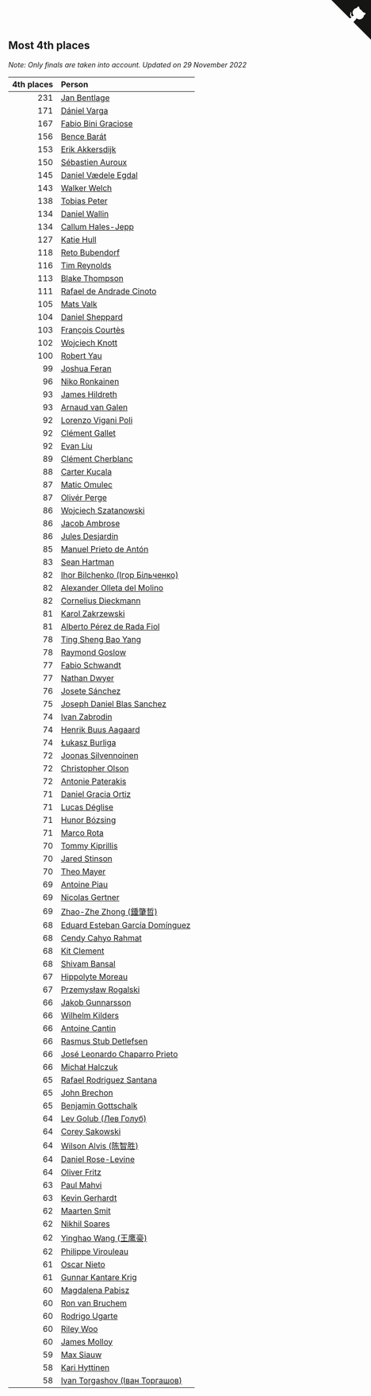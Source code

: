 ## Most 4th places

*Note: Only finals are taken into account.*
*Updated on 29 November 2022*

| 4th places | Person |
| ---: | :--- |
| 231 | [Jan Bentlage](https://www.worldcubeassociation.org/persons/2010BENT01) |
| 171 | [Dániel Varga](https://www.worldcubeassociation.org/persons/2008VARG01) |
| 167 | [Fabio Bini Graciose](https://www.worldcubeassociation.org/persons/2010GRAC02) |
| 156 | [Bence Barát](https://www.worldcubeassociation.org/persons/2008BARA01) |
| 153 | [Erik Akkersdijk](https://www.worldcubeassociation.org/persons/2005AKKE01) |
| 150 | [Sébastien Auroux](https://www.worldcubeassociation.org/persons/2008AURO01) |
| 145 | [Daniel Vædele Egdal](https://www.worldcubeassociation.org/persons/2013EGDA01) |
| 143 | [Walker Welch](https://www.worldcubeassociation.org/persons/2011WELC01) |
| 138 | [Tobias Peter](https://www.worldcubeassociation.org/persons/2014PETE03) |
| 134 | [Daniel Wallin](https://www.worldcubeassociation.org/persons/2013WALL03) |
| 134 | [Callum Hales-Jepp](https://www.worldcubeassociation.org/persons/2012HALE01) |
| 127 | [Katie Hull](https://www.worldcubeassociation.org/persons/2010HULL01) |
| 118 | [Reto Bubendorf](https://www.worldcubeassociation.org/persons/2012BUBE01) |
| 116 | [Tim Reynolds](https://www.worldcubeassociation.org/persons/2005REYN01) |
| 113 | [Blake Thompson](https://www.worldcubeassociation.org/persons/2010THOM03) |
| 111 | [Rafael de Andrade Cinoto](https://www.worldcubeassociation.org/persons/2007CINO01) |
| 105 | [Mats Valk](https://www.worldcubeassociation.org/persons/2007VALK01) |
| 104 | [Daniel Sheppard](https://www.worldcubeassociation.org/persons/2009SHEP01) |
| 103 | [François Courtès](https://www.worldcubeassociation.org/persons/2008COUR01) |
| 102 | [Wojciech Knott](https://www.worldcubeassociation.org/persons/2011KNOT01) |
| 100 | [Robert Yau](https://www.worldcubeassociation.org/persons/2009YAUR01) |
| 99 | [Joshua Feran](https://www.worldcubeassociation.org/persons/2011FERA01) |
| 96 | [Niko Ronkainen](https://www.worldcubeassociation.org/persons/2010RONK01) |
| 93 | [James Hildreth](https://www.worldcubeassociation.org/persons/2009HILD01) |
| 93 | [Arnaud van Galen](https://www.worldcubeassociation.org/persons/2006GALE01) |
| 92 | [Lorenzo Vigani Poli](https://www.worldcubeassociation.org/persons/2007POLI01) |
| 92 | [Clément Gallet](https://www.worldcubeassociation.org/persons/2004GALL02) |
| 92 | [Evan Liu](https://www.worldcubeassociation.org/persons/2009LIUE01) |
| 89 | [Clément Cherblanc](https://www.worldcubeassociation.org/persons/2014CHER05) |
| 88 | [Carter Kucala](https://www.worldcubeassociation.org/persons/2015KUCA01) |
| 87 | [Matic Omulec](https://www.worldcubeassociation.org/persons/2010OMUL02) |
| 87 | [Olivér Perge](https://www.worldcubeassociation.org/persons/2007PERG01) |
| 86 | [Wojciech Szatanowski](https://www.worldcubeassociation.org/persons/2011SZAT01) |
| 86 | [Jacob Ambrose](https://www.worldcubeassociation.org/persons/2010AMBR01) |
| 86 | [Jules Desjardin](https://www.worldcubeassociation.org/persons/2010DESJ01) |
| 85 | [Manuel Prieto de Antón](https://www.worldcubeassociation.org/persons/2015ANTO04) |
| 83 | [Sean Hartman](https://www.worldcubeassociation.org/persons/2016HART02) |
| 82 | [Ihor Bilchenko (Ігор Більченко)](https://www.worldcubeassociation.org/persons/2011BILC01) |
| 82 | [Alexander Olleta del Molino](https://www.worldcubeassociation.org/persons/2008OLLE01) |
| 82 | [Cornelius Dieckmann](https://www.worldcubeassociation.org/persons/2009DIEC01) |
| 81 | [Karol Zakrzewski](https://www.worldcubeassociation.org/persons/2014ZAKR01) |
| 81 | [Alberto Pérez de Rada Fiol](https://www.worldcubeassociation.org/persons/2011FIOL01) |
| 78 | [Ting Sheng Bao Yang](https://www.worldcubeassociation.org/persons/2008BAOY01) |
| 78 | [Raymond Goslow](https://www.worldcubeassociation.org/persons/2014GOSL01) |
| 77 | [Fabio Schwandt](https://www.worldcubeassociation.org/persons/2014SCHW02) |
| 77 | [Nathan Dwyer](https://www.worldcubeassociation.org/persons/2011DWYE02) |
| 76 | [Josete Sánchez](https://www.worldcubeassociation.org/persons/2015SANC18) |
| 75 | [Joseph Daniel Blas Sanchez](https://www.worldcubeassociation.org/persons/2016SANC08) |
| 74 | [Ivan Zabrodin](https://www.worldcubeassociation.org/persons/2012ZABR01) |
| 74 | [Henrik Buus Aagaard](https://www.worldcubeassociation.org/persons/2006BUUS01) |
| 74 | [Łukasz Burliga](https://www.worldcubeassociation.org/persons/2013BURL01) |
| 72 | [Joonas Silvennoinen](https://www.worldcubeassociation.org/persons/2016SILV07) |
| 72 | [Christopher Olson](https://www.worldcubeassociation.org/persons/2009OLSO01) |
| 72 | [Antonie Paterakis](https://www.worldcubeassociation.org/persons/2012PATE01) |
| 71 | [Daniel Gracia Ortiz](https://www.worldcubeassociation.org/persons/2009ORTI01) |
| 71 | [Lucas Déglise](https://www.worldcubeassociation.org/persons/2015DEGL01) |
| 71 | [Hunor Bózsing](https://www.worldcubeassociation.org/persons/2009BOZS01) |
| 71 | [Marco Rota](https://www.worldcubeassociation.org/persons/2009ROTA01) |
| 70 | [Tommy Kiprillis](https://www.worldcubeassociation.org/persons/2014KIPR01) |
| 70 | [Jared Stinson](https://www.worldcubeassociation.org/persons/2014STIN01) |
| 70 | [Theo Mayer](https://www.worldcubeassociation.org/persons/2012MAYE01) |
| 69 | [Antoine Piau](https://www.worldcubeassociation.org/persons/2008PIAU01) |
| 69 | [Nicolas Gertner](https://www.worldcubeassociation.org/persons/2013GERT01) |
| 69 | [Zhao-Zhe Zhong (鍾肇哲)](https://www.worldcubeassociation.org/persons/2012CHON03) |
| 68 | [Eduard Esteban García Domínguez](https://www.worldcubeassociation.org/persons/2011EDUA01) |
| 68 | [Cendy Cahyo Rahmat](https://www.worldcubeassociation.org/persons/2010RAHM02) |
| 68 | [Kit Clement](https://www.worldcubeassociation.org/persons/2008CLEM01) |
| 68 | [Shivam Bansal](https://www.worldcubeassociation.org/persons/2011BANS02) |
| 67 | [Hippolyte Moreau](https://www.worldcubeassociation.org/persons/2008MORE02) |
| 67 | [Przemysław Rogalski](https://www.worldcubeassociation.org/persons/2013ROGA02) |
| 66 | [Jakob Gunnarsson](https://www.worldcubeassociation.org/persons/2015GUNN01) |
| 66 | [Wilhelm Kilders](https://www.worldcubeassociation.org/persons/2010KILD02) |
| 66 | [Antoine Cantin](https://www.worldcubeassociation.org/persons/2010CANT02) |
| 66 | [Rasmus Stub Detlefsen](https://www.worldcubeassociation.org/persons/2014DETL01) |
| 66 | [José Leonardo Chaparro Prieto](https://www.worldcubeassociation.org/persons/2011CHAP01) |
| 66 | [Michał Halczuk](https://www.worldcubeassociation.org/persons/2006HALC01) |
| 65 | [Rafael Rodriguez Santana](https://www.worldcubeassociation.org/persons/2012SANT12) |
| 65 | [John Brechon](https://www.worldcubeassociation.org/persons/2010BREC01) |
| 65 | [Benjamin Gottschalk](https://www.worldcubeassociation.org/persons/2016GOTT01) |
| 64 | [Lev Golub (Лев Голуб)](https://www.worldcubeassociation.org/persons/2014HOLU01) |
| 64 | [Corey Sakowski](https://www.worldcubeassociation.org/persons/2011SAKO01) |
| 64 | [Wilson Alvis (陈智胜)](https://www.worldcubeassociation.org/persons/2011ALVI01) |
| 64 | [Daniel Rose-Levine](https://www.worldcubeassociation.org/persons/2015ROSE01) |
| 64 | [Oliver Fritz](https://www.worldcubeassociation.org/persons/2014FRIT02) |
| 63 | [Paul Mahvi](https://www.worldcubeassociation.org/persons/2012MAHV01) |
| 63 | [Kevin Gerhardt](https://www.worldcubeassociation.org/persons/2013GERH01) |
| 62 | [Maarten Smit](https://www.worldcubeassociation.org/persons/2008SMIT04) |
| 62 | [Nikhil Soares](https://www.worldcubeassociation.org/persons/2015SOAR01) |
| 62 | [Yinghao Wang (王鹰豪)](https://www.worldcubeassociation.org/persons/2010WANG07) |
| 62 | [Philippe Virouleau](https://www.worldcubeassociation.org/persons/2008VIRO01) |
| 61 | [Oscar Nieto](https://www.worldcubeassociation.org/persons/2014NIET03) |
| 61 | [Gunnar Kantare Krig](https://www.worldcubeassociation.org/persons/2004KRIG01) |
| 60 | [Magdalena Pabisz](https://www.worldcubeassociation.org/persons/2017PABI01) |
| 60 | [Ron van Bruchem](https://www.worldcubeassociation.org/persons/2003BRUC01) |
| 60 | [Rodrigo Ugarte](https://www.worldcubeassociation.org/persons/2015UGAR01) |
| 60 | [Riley Woo](https://www.worldcubeassociation.org/persons/2007WOOR01) |
| 60 | [James Molloy](https://www.worldcubeassociation.org/persons/2011MOLL01) |
| 59 | [Max Siauw](https://www.worldcubeassociation.org/persons/2017SIAU02) |
| 58 | [Kari Hyttinen](https://www.worldcubeassociation.org/persons/2016HYTT01) |
| 58 | [Ivan Torgashov (Іван Торгашов)](https://www.worldcubeassociation.org/persons/2011TORG01) |


<a href="https://github.com/JustinTimeCuber/wca_statistics" class="github-corner" aria-label="View source on Github"><svg width="80" height="80" viewBox="0 0 250 250" style="fill:#151513; color:#fff; position: absolute; top: 0; border: 0; right: 0;" aria-hidden="true"><path d="M0,0 L115,115 L130,115 L142,142 L250,250 L250,0 Z"></path><path d="M128.3,109.0 C113.8,99.7 119.0,89.6 119.0,89.6 C122.0,82.7 120.5,78.6 120.5,78.6 C119.2,72.0 123.4,76.3 123.4,76.3 C127.3,80.9 125.5,87.3 125.5,87.3 C122.9,97.6 130.6,101.9 134.4,103.2" fill="currentColor" style="transform-origin: 130px 106px;" class="octo-arm"></path><path d="M115.0,115.0 C114.9,115.1 118.7,116.5 119.8,115.4 L133.7,101.6 C136.9,99.2 139.9,98.4 142.2,98.6 C133.8,88.0 127.5,74.4 143.8,58.0 C148.5,53.4 154.0,51.2 159.7,51.0 C160.3,49.4 163.2,43.6 171.4,40.1 C171.4,40.1 176.1,42.5 178.8,56.2 C183.1,58.6 187.2,61.8 190.9,65.4 C194.5,69.0 197.7,73.2 200.1,77.6 C213.8,80.2 216.3,84.9 216.3,84.9 C212.7,93.1 206.9,96.0 205.4,96.6 C205.1,102.4 203.0,107.8 198.3,112.5 C181.9,128.9 168.3,122.5 157.7,114.1 C157.9,116.9 156.7,120.9 152.7,124.9 L141.0,136.5 C139.8,137.7 141.6,141.9 141.8,141.8 Z" fill="currentColor" class="octo-body"></path></svg></a><style>.github-corner:hover .octo-arm{animation:octocat-wave 560ms ease-in-out}@keyframes octocat-wave{0%,100%{transform:rotate(0)}20%,60%{transform:rotate(-25deg)}40%,80%{transform:rotate(10deg)}}@media (max-width:500px){.github-corner:hover .octo-arm{animation:none}.github-corner .octo-arm{animation:octocat-wave 560ms ease-in-out}}</style>
